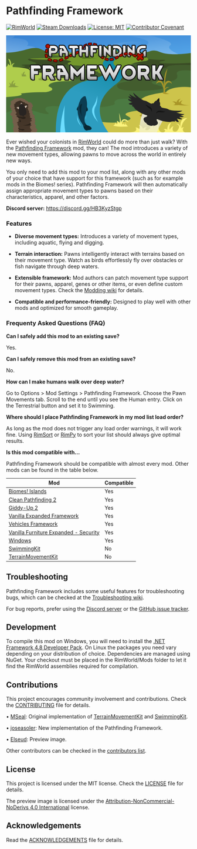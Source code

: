 Pathfinding Framework
===

[![RimWorld](https://img.shields.io/badge/RimWorld-1.4-informational)](https://rimworldgame.com/) [![Steam Downloads](https://img.shields.io/steam/downloads/3070914628)](https://steamcommunity.com/sharedfiles/filedetails/?id=2813426619) [![License: MIT](https://img.shields.io/badge/License-MIT-yellow.svg)](https://opensource.org/licenses/MIT) [![Contributor Covenant](https://img.shields.io/badge/Contributor%20Covenant-2.1-4baaaa.svg)](CODE_OF_CONDUCT.md)

![Mod preview](About/Preview.png)

Ever wished your colonists in [RimWorld](https://rimworldgame.com/) could do more than just walk? With the [Pathfinding Framework](https://steamcommunity.com/sharedfiles/filedetails/?id=3070914628) mod, they can! The mod introduces a variety of new movement types, allowing pawns to move across the world in entirely new ways.

You only need to add this mod to your mod list, along with any other mods of your choice that have support for this framework (such as for example mods in the Biomes! series). Pathfinding Framework will then automatically assign appropriate movement types to pawns based on their characteristics, apparel, and other factors.

**Discord server:** https://discord.gg/HB3KyzStgp

### Features

* **Diverse movement types:** Introduces a variety of movement types, including aquatic, flying and digging.


* **Terrain interaction:** Pawns intelligently interact with terrains based on their movement type. Watch as birds effortlessly fly over obstacles or fish navigate through deep waters.


* **Extensible framework:** Mod authors can patch movement type support for their pawns, apparel, genes or other items, or even define custom movement types. Check the [Modding wiki](https://github.com/joseasoler/Pathfinding-Framework/wiki/Modding) for details.


* **Compatible and performance-friendly:** Designed to play well with other mods and optimized for smooth gameplay.

### Frequenty Asked Questions (FAQ)

**Can I safely add this mod to an existing save?**

Yes.

**Can I safely remove this mod from an existing save?**

No.

**How can I make humans walk over deep water?**

Go to Options > Mod Settings > Pathfinding Framework. Choose the Pawn Movements tab. Scroll to the end until you see the Human entry. Click on the Terrestrial button and set it to Swimming.

**Where should I place Pathfinding Framework in my mod list load order?**

As long as the mod does not trigger any load order warnings, it will work fine. Using [RimSort](https://github.com/oceancabbage/RimSort) or [RimPy](https://github.com/rimpy-custom/RimPy/releases) to sort your list should always give optimal results.

**Is this mod compatible with...**

Pathfinding Framework should be compatible with almost every mod. Other mods can be found in the table below.

| Mod                                                                                                        | Compatible                                                                                                                                                 |
|------------------------------------------------------------------------------------------------------------|------------------------------------------------------------------------------------------------------------------------------------------------------------|
| [Biomes! Islands](https://steamcommunity.com/sharedfiles/filedetails/?id=2038001322)                       | Yes                                                                                                                                                        |
| [Clean Pathfinding 2](https://steamcommunity.com/sharedfiles/filedetails/?id=2603765747)                   | Yes                                                                                                                                                        |
| [Giddy-Up 2](https://steamcommunity.com/workshop/filedetails/?id=2934245647)                               | Yes                                                                                                                                                        |
| [Vanilla Expanded Framework](https://steamcommunity.com/sharedfiles/filedetails/?id=2023507013)            | Yes                                                                                                                                                        |
| [Vehicles Framework](https://steamcommunity.com/workshop/filedetails/?id=3014915404)                       | Yes                                                                                                                                                        |
| [Vanilla Furniture Expanded - Security](https://steamcommunity.com/sharedfiles/filedetails/?id=1845154007) | Yes                                                                                                                                                        |
| [Windows](https://steamcommunity.com/sharedfiles/filedetails/?id=2571189146)                               | Yes                                                                                                                                                        |
| [SwimmingKit](https://steamcommunity.com/sharedfiles/filedetails/?id=1542399915)                           | No                                                                                                                                                         |
| [TerrainMovementKit](https://steamcommunity.com/sharedfiles/filedetails/?id=2048567351)                    | No                                                                                                                                                         |

Troubleshooting
---

Pathfinding Framework includes some useful features for troubleshooting bugs, which can be checked at the [Troubleshooting wiki](https://github.com/joseasoler/Pathfinding-Framework/wiki/Testing-and-troubleshooting).

For bug reports, prefer using the [Discord server](https://discord.gg/HB3KyzStgp) or the [GitHub issue tracker](https://github.com/joseasoler/Pathfinding-Framework/issues).


Development
---

To compile this mod on Windows, you will need to install the [.NET Framework 4.8 Developer Pack](https://dotnet.microsoft.com/en-us/download/dotnet-framework/net48). On Linux the packages you need vary depending on your distribution of choice. Dependencies are managed using NuGet. Your checkout must be placed in the RimWorld/Mods folder to let it find the RimWorld assemblies required for compilation.

Contributions
---

This project encourages community involvement and contributions. Check the [CONTRIBUTING](CONTRIBUTING.md) file for details.

• [MSeal](https://github.com/MSeal/): Original implementation of [TerrainMovementKit](https://github.com/MSeal/RimworldTerrainMovementKit) and [SwimmingKit](https://github.com/MSeal/RimworldSwimming).

• [joseasoler](https://github.com/joseasoler): New implementation of the Pathfinding Framework.

• [Elseud](https://ko-fi.com/elseud): Preview image.

Other contributors can be checked in the [contributors list](https://github.com/joseasoler/pathfinding-framework/graphs/contributors).

License
---

This project is licensed under the MIT license. Check the [LICENSE](LICENSE) file for details.

The preview image is licensed under the [Attribution-NonCommercial-NoDerivs 4.0 International](https://creativecommons.org/licenses/by-nc-nd/4.0/legalcode.en) license.

Acknowledgements
---

Read the [ACKNOWLEDGEMENTS](ACKNOWLEDGEMENTS.md) file for details.
